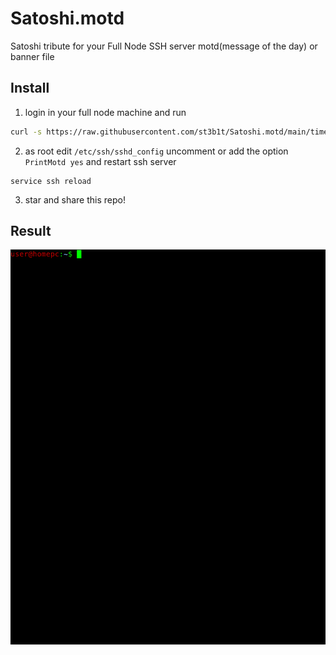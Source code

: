 # Satoshi.motd

Satoshi tribute for your Full Node SSH server motd(message of the day) or banner file

## Install

1) login in your full node machine and run

```bash
curl -s https://raw.githubusercontent.com/st3b1t/Satoshi.motd/main/times.txt | sudo tee /etc/motd.txt > /dev/null
```

2) as root edit `/etc/ssh/sshd_config` uncomment or add the option `PrintMotd yes` and restart ssh server

```
service ssh reload
```

3) star and share this repo!

## Result

![the times](times.gif)
